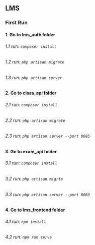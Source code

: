 ## LMS

### First Run

#### 1. Go to lms_auth folder
###### 1.1  run: `composer install`
###### 1.2  run: `php artisan migrate`
###### 1.3  run: `php artisan server`


#### 2. Go to class_api folder
###### 2.1  run: `composer install`
###### 2.2  run: `php artisan migrate`
###### 2.3  run: `php artisan server --port 8085`


#### 3. Go to exam_api folder
###### 3.1  run: `composer install`
###### 3.2  run: `php artisan migrte`
###### 3.3  run: `php artisan server --port 8083`


#### 4. Go to lms_frontend folder
###### 4.1  run: `npm install`
###### 4.2  run: `npm run serve`
